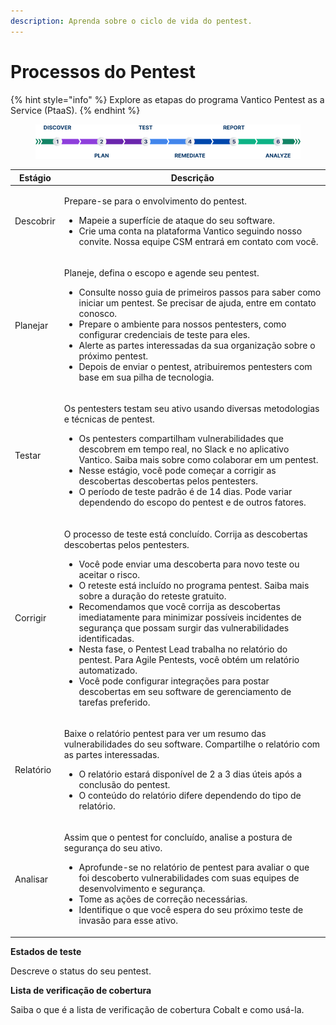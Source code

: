 ```yaml
---
description: Aprenda sobre o ciclo de vida do pentest.
---
```


# Processos do Pentest

{% hint style="info" %}
Explore as etapas do programa Vantico Pentest as a Service (PtaaS).
{% endhint %}

<figure><img src="../../../../.gitbook/assets/PentestProcessFlow.png" alt=""><figcaption></figcaption></figure>



| Estágio   | Descrição                                                                                                                                                                                                                                                                                                                                                                                                                                                                                                                                                                                                                                                                                                                   |
| --------- | --------------------------------------------------------------------------------------------------------------------------------------------------------------------------------------------------------------------------------------------------------------------------------------------------------------------------------------------------------------------------------------------------------------------------------------------------------------------------------------------------------------------------------------------------------------------------------------------------------------------------------------------------------------------------------------------------------------------------- |
| Descobrir | <p>Prepare-se para o envolvimento do pentest.</p><ul><li>Mapeie a superfície de ataque do seu software. </li><li>Crie uma conta na plataforma Vantico seguindo nosso convite. Nossa equipe CSM entrará em contato com você.</li></ul>                                                                                                                                                                                                                                                                                                                                                                                                                                                                                       |
| Planejar  | <p>Planeje, defina o escopo e agende seu pentest.</p><ul><li>Consulte nosso guia de primeiros passos para saber como iniciar um pentest. Se precisar de ajuda, entre em contato conosco.</li><li>Prepare o ambiente para nossos pentesters, como configurar credenciais de teste para eles.</li><li>Alerte as partes interessadas da sua organização sobre o próximo pentest.</li><li>Depois de enviar o pentest, atribuiremos pentesters com base em sua pilha de tecnologia.</li></ul>                                                                                                                                                                                                                                    |
| Testar    | <p>Os pentesters testam seu ativo usando diversas metodologias e técnicas de pentest.</p><ul><li>Os pentesters compartilham vulnerabilidades que descobrem em tempo real, no Slack e no aplicativo Vantico. Saiba mais sobre como colaborar em um pentest.</li><li>Nesse estágio, você pode começar a corrigir as descobertas descobertas pelos pentesters.</li><li>O período de teste padrão é de 14 dias. Pode variar dependendo do escopo do pentest e de outros fatores.</li></ul>                                                                                                                                                                                                                                      |
| Corrigir  | <p>O processo de teste está concluído. Corrija as descobertas descobertas pelos pentesters.</p><ul><li>Você pode enviar uma descoberta para novo teste ou aceitar o risco.</li><li>O reteste está incluído no programa pentest. Saiba mais sobre a duração do reteste gratuito.</li><li>Recomendamos que você corrija as descobertas imediatamente para minimizar possíveis incidentes de segurança que possam surgir das vulnerabilidades identificadas.</li><li>Nesta fase, o Pentest Lead trabalha no relatório do pentest. Para Agile Pentests, você obtém um relatório automatizado.</li><li>Você pode configurar integrações para postar descobertas em seu software de gerenciamento de tarefas preferido.</li></ul> |
| Relatório | <p>Baixe o relatório pentest para ver um resumo das vulnerabilidades do seu software. Compartilhe o relatório com as partes interessadas.</p><ul><li>O relatório estará disponível de 2 a 3 dias úteis após a conclusão do pentest.</li><li>O conteúdo do relatório difere dependendo do tipo de relatório.</li></ul>                                                                                                                                                                                                                                                                                                                                                                                                       |
| Analisar  | <p>Assim que o pentest for concluído, analise a postura de segurança do seu ativo.</p><ul><li>Aprofunde-se no relatório de pentest para avaliar o que foi descoberto vulnerabilidades com suas equipes de desenvolvimento e segurança.</li><li>Tome as ações de correção necessárias.</li><li>Identifique o que você espera do seu próximo teste de invasão para esse ativo.</li></ul>                                                                                                                                                                                                                                                                                                                                      |



**Estados de teste**

Descreve o status do seu pentest.



**Lista de verificação de cobertura**

Saiba o que é a lista de verificação de cobertura Cobalt e como usá-la.
